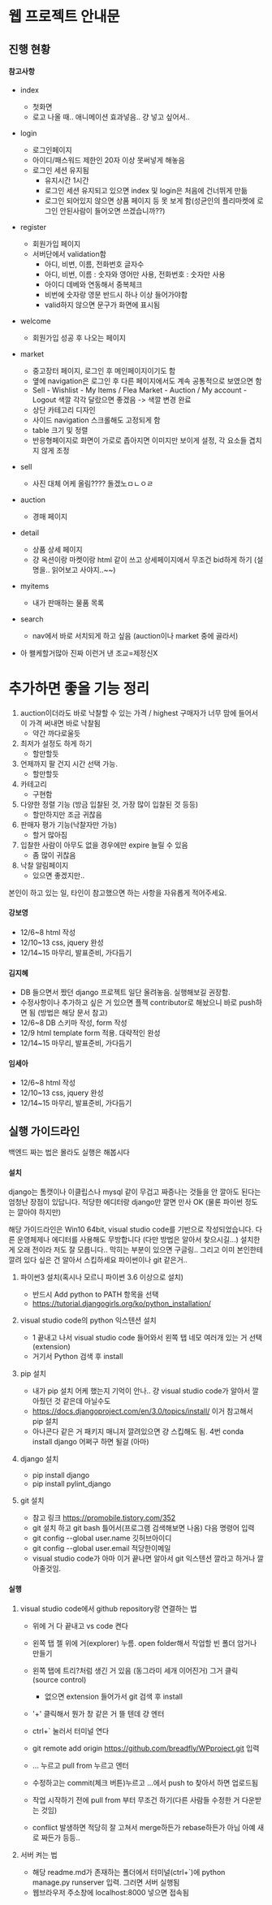 웹 프로젝트 안내문
=======


진행 현황
--------

#### 참고사항
* index
	* 첫화면
	* 로고 나올 때.. 애니메이션 효과넣음.. 걍 넣고 싶어서..
* login
	* 로그인페이지
	* 아이디/패스워드 제한인 20자 이상 못써넣게 해놓음
	* 로그인 세션 유지됨
		* 유지시간 1시간
		* 로그인 세션 유지되고 있으면 index 및 login은 처음에 건너뛰게 만듦
		* 로그인 되어있지 않으면 상품 페이지 등 못 보게 함(성균인의 플리마켓에 로그인 안된사람이 들어오면 쓰겠습니까??)
* register
	* 회원가입 페이지
	* 서버단에서 validation함
		* 아디, 비번, 이름, 전화번호 글자수
		* 아디, 비번, 이름 : 숫자와 영어만 사용, 전화번호 : 숫자만 사용
		* 아이디 데베와 연동해서 중복체크
		* 비번에 숫자랑 영문 반드시 하나 이상 들어가야함
		* valid하지 않으면 문구가 화면에 표시됨
* welcome
	* 회원가입 성공 후 나오는 페이지
* market
	* 중고장터 페이지, 로그인 후 메인페이지이기도 함
	* 옆에 navigation은 로그인 후 다른 페이지에서도 계속 공통적으로 보였으면 함
	* Sell - Wishlist - My Items / Flea Market - Auction / My account - Logout 색깔 각각 달랐으면 좋겠음 -> 색깔 변경 완료
	* 상단 카테고리 디자인
	* 사이드 navigation 스크롤해도 고정되게 함
	* table 크기 및 정렬
	* 반응형페이지로 화면이 가로로 좁아지면 이미지만 보이게 설정, 각 요소들 겹치지 않게 조정
	
* sell
	* 사진 대체 어케 올림???? 돌겠노ㅁㄴㅇㄹ
* auction
	* 경매 페이지
* detail
	* 상품 상세 페이지
	* 걍 옥션이랑 마켓이랑 html 같이 쓰고 상세페이지에서 무조건 bid하게 하기 (설명을.. 읽어보고 사야지..~~)
* myitems
	* 내가 판매하는 물품 목록
* search
	* nav에서 바로 서치되게 하고 싶음 (auction이나 market 중에 골라서)
* 아 왤케할거많아 진짜 이런거 낸 조교=제정신X

추가하면 좋을 기능 정리
================
1. auction이더라도 바로 낙찰할 수 있는 가격 / highest 구매자가 너무 맘에 들어서 이 가격 써내면 바로 낙찰됨
	* 약간 까다로울듯
2. 최저가 설정도 하게 하기
	* 할만할듯
3. 언제까지 팔 건지 시간 선택 가능.
	* 할만할듯
4. 카테고리
	* 구현함
5. 다양한 정렬 기능 (방금 입찰된 것, 가장 많이 입찰된 것 등등)
	* 할만하지만 조금 귀찮음
6. 판매자 평가 기능(낙찰자만 가능)
	* 할거 많아짐
7. 입찰한 사람이 아무도 없을 경우에만 expire 늘릴 수 있음
	* 좀 많이 귀찮음
8. 낙찰 알림페이지
	* 있으면 좋겠지만..



본인이 하고 있는 일, 타인이 참고했으면 하는 사항을 자유롭게 적어주세요.

#### 강보영
* 12/6~8 html 작성
* 12/10~13 css, jquery 완성
* 12/14~15 마무리, 발표준비, 가다듬기

#### 김지혜
* DB 들으면서 짰던 django 프로젝트 일단 올려놓음. 실행해보길 권장함.
* 수정사항이나 추가하고 싶은 거 있으면 플젝 contributor로 해놨으니 바로 push하면 됨 (방법은 해당 문서 참고)
* 12/6~8 DB 스키마 작성, form 작성
* 12/9 html template form 적용. 대략적인 완성
* 12/14~15 마무리, 발표준비, 가다듬기

#### 임세아
* 12/6~8 html 작성
* 12/10~13 css, jquery 완성
* 12/14~15 마무리, 발표준비, 가다듬기

실행 가이드라인
--------

백엔드 짜는 법은 몰라도 실행은 해봅시다

#### 설치

django는 톰캣이나 이클립스나 mysql 같이 무겁고 짜증나는 것들을 안 깔아도 된다는 엄청난 장점이 있답니다. 적당한 에디터랑 django만 깔면 만사 OK (물론 파이썬 정도는 깔아야 하지만)

해당 가이드라인은 Win10 64bit, visual studio code를 기반으로 작성되었습니다. 다른 운영체제나 에디터를 사용해도 무방합니다 (다만 방법은 알아서 찾으시길...) 설치한 게 오래 전이라 저도 잘 모릅니다.. 막히는 부분이 있으면 구글링.. 그리고 이미 본인한테 깔려 있다 싶은 건 알아서 스킵하세요 파이썬이나 git 같은거..



1. 파이썬3 설치(혹시나 모르니 파이썬 3.6 이상으로 설치)
	* 반드시 Add python to PATH 항목을 선택
	* https://tutorial.djangogirls.org/ko/python_installation/

2. visual studio code의 python 익스텐션 설치
	* 1 끝내고 나서 visual studio code 들어와서 왼쪽 탭 네모 여러개 있는 거 선택 (extension)
	* 거기서 Python 검색 후 install

3. pip 설치
	* 내가 pip 설치 어케 했는지 기억이 안나.. 걍 visual studio code가 알아서 깔아줬던 것 같은데 아닐수도
	* https://docs.djangoproject.com/en/3.0/topics/install/ 이거 참고해서 pip 설치
	* 아나콘다 같은 거 패키지 매니저 깔려있으면 걍 스킵해도 됨. 4번 conda install django 어쩌구 하면 될걸 (아마)

4. django 설치
	* pip install django
	* pip install pylint_django

5. git 설치
	* 참고 링크 https://promobile.tistory.com/352
	* git 설치 하고 git bash 틀어서(프로그램 검색해보면 나옴) 다음 명령어 입력
	* git config --global user.name 깃허브아이디
	* git config --global user.email 적당한이메일
	* visual studio code가 아마 이거 끝나면 알아서 git 익스텐션 깔라고 하거나 깔아줄것임.


#### 실행



1. visual studio code에서 github repository랑 연결하는 법
	* 위에 거 다 끝내고 vs code 켠다
	* 왼쪽 탭 젤 위에 거(explorer) 누름. open folder해서 작업할 빈 폴더 암거나 만들기
	* 왼쪽 탭에 트리?처럼 생긴 거 있음 (동그라미 세개 이어진거) 그거 클릭 (source control)
		* 없으면 extension 들어가서 git 검색 후 install
	* '+' 클릭해서 뭔가 창 같은 거 뜰 텐데 걍 엔터
	* ctrl+` 눌러서 터미널 연다
	* git remote add origin https://github.com/breadfly/WPproject.git 입력
	* ... 누르고 pull from 누르고 엔터

	* 수정하고는 commit(체크 버튼)누르고 ...에서 push to 찾아서 하면 업로드됨
	* 작업 시작하기 전에 pull from 부터 무조건 하기(다른 사람들 수정한 거 다운받는 것임)
	* conflict 발생하면 적당히 잘 고쳐서 merge하든가 rebase하든가 아님 아예 새로 짜든가 등등..

2. 서버 켜는 법
	* 해당 readme.md가 존재하는 폴더에서 터미널(ctrl+`)에 python manage.py runserver 입력. 그러면 서버 실행됨
	* 웹브라우저 주소창에 localhost:8000 넣으면 접속됨